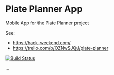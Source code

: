 # Plate Planner App 
Mobile App for the Plate Planner project

See:
* https://hack-weekend.com/
* https://trello.com/b/OZNwSJQJ/plate-planner


[![Build Status](https://travis-ci.org/seantdg/plate-planner-app.svg?branch=master)](https://travis-ci.org/seantdg/plate-planner-app)

...
